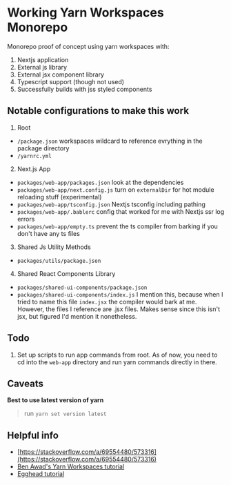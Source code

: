 # Working Yarn Workspaces Monorepo 
Monorepo proof of concept using yarn workspaces with:
1. Nextjs application
2. External js library
3. External jsx component library
4. Typescript support (though not used)
5. Successfully builds with jss styled components

## Notable configurations to make this work
1. Root
- `/package.json` workspaces wildcard to reference evrything in the package directory
- `/yarnrc.yml`

2. Next.js App
- `packages/web-app/packages.json` look at the dependencies
- `packages/web-app/next.config.js` turn on `externalDir` for hot module reloading stuff (experimental)
- `packages/web-app/tsconfig.json` Nextjs tsconfig including pathing
- `packages/web-app/.bablerc` config that worked for me with Nextjs ssr log errors
- `packages/web-app/empty.ts` prevent the ts compiler from barking if you don't have any ts files

3. Shared Js Utility Methods
- `packages/utils/package.json`

4. Shared React Components Library
- `packages/shared-ui-components/package.json`
- `packages/shared-ui-components/index.js` I mention this, because when I tried to name this file `index.jsx` the compiler would bark at me. However, the files I reference are .jsx files. Makes sense since this isn't jsx, but figured I'd mention it nonetheless. 


## Todo
1. Set up scripts to run app commands from root. As of now, you need to cd into the `web-app` directory and run yarn commands directly in there.

## Caveats
**Best to use latest version of yarn**
> run `yarn set version latest`

## Helpful info
- [https://stackoverflow.com/a/69554480/573316](https://stackoverflow.com/a/69554480/573316)
- [Ben Awad's Yarn Workspaces tutorial](https://www.youtube.com/watch?v=G8KXFWftCg0)
- [Egghead tutorial](https://egghead.io/lessons/react-use-yarn-workspaces-to-share-code-with-cra-and-create-react-native-app-in-a-monorepo)
